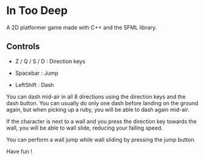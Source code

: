 # In Too Deep

A 2D platformer game made with C++ and the SFML library.

## Controls

- Z / Q / S / D : Direction keys

- Spacebar : Jump

- LeftShift : Dash

You can dash mid-air in all 8 directions using the direction keys and the dash button. You can usually do only one dash before landing on the ground again, but when picking up a ruby, you will be able to dash again mid-air. 

If the character is next to a wall and you press the direction key towards the wall, you will be able to wall slide, reducing your falling speed. 

You can perform a wall jump while wall sliding by pressing the jump button.

Have fun !